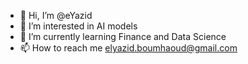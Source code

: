 - 👋 Hi, I’m @eYazid
- 👀 I’m interested in AI models
- 🌱 I’m currently learning Finance and Data Science
- 📫 How to reach me elyazid.boumhaoud@gmail.com

